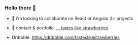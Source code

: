 ### Hello there 👋
- 👯 i’m looking to collaborate on React or Angular 2+ projects

- :strawberry: contact & portfolio: [... tastes like strawberries](http://tasteslikestrawberries.github.io/)
- Dribbble:  https://dribbble.com/tasteslikestrawberries 
